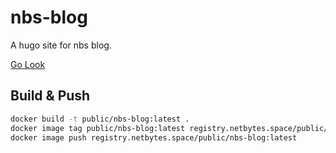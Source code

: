 # nbs-blog

A hugo site for nbs blog.

[Go Look](https://netbytes.space)

## Build & Push

```bash
docker build -t public/nbs-blog:latest .
docker image tag public/nbs-blog:latest registry.netbytes.space/public/nbs-blog:latest
docker image push registry.netbytes.space/public/nbs-blog:latest
```
